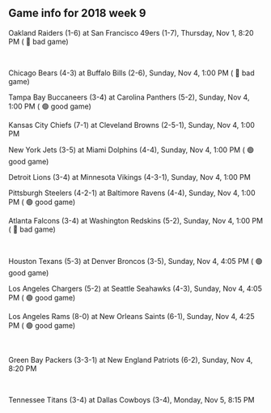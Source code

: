 ## Game info for 2018 week 9
Oakland Raiders (1-6) at San Francisco 49ers (1-7), Thursday, Nov 1, 8:20 PM (	:red_circle: bad game)


<br/>

Chicago Bears (4-3) at Buffalo Bills (2-6), Sunday, Nov 4, 1:00 PM (	:red_circle: bad game)

Tampa Bay Buccaneers (3-4) at Carolina Panthers (5-2), Sunday, Nov 4, 1:00 PM (	:green_circle: good game)

Kansas City Chiefs (7-1) at Cleveland Browns (2-5-1), Sunday, Nov 4, 1:00 PM

New York Jets (3-5) at Miami Dolphins (4-4), Sunday, Nov 4, 1:00 PM (	:green_circle: good game)

Detroit Lions (3-4) at Minnesota Vikings (4-3-1), Sunday, Nov 4, 1:00 PM

Pittsburgh Steelers (4-2-1) at Baltimore Ravens (4-4), Sunday, Nov 4, 1:00 PM (	:green_circle: good game)

Atlanta Falcons (3-4) at Washington Redskins (5-2), Sunday, Nov 4, 1:00 PM (	:red_circle: bad game)


<br/>

Houston Texans (5-3) at Denver Broncos (3-5), Sunday, Nov 4, 4:05 PM (	:green_circle: good game)

Los Angeles Chargers (5-2) at Seattle Seahawks (4-3), Sunday, Nov 4, 4:05 PM (	:green_circle: good game)

Los Angeles Rams (8-0) at New Orleans Saints (6-1), Sunday, Nov 4, 4:25 PM (	:green_circle: good game)


<br/>

Green Bay Packers (3-3-1) at New England Patriots (6-2), Sunday, Nov 4, 8:20 PM


<br/>

Tennessee Titans (3-4) at Dallas Cowboys (3-4), Monday, Nov 5, 8:15 PM

